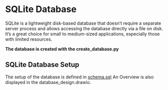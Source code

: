 # SQLite Database

SQLite is a lightweight disk-based database that doesn’t require a separate server process and allows accessing the database directly via a file on disk. It’s a great choice for small to medium-sized applications, especially those with limited resources.

**The database is created with the create_database.py**


## SQLite Database Setup
The setup of the database is defined in  [schema.sql](schema.sql)
An Overview is also displayed in the database_design.drawio.
